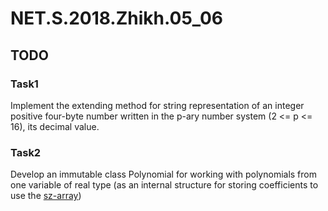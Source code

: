 # NET.S.2018.Zhikh.05_06
## TODO
### Task1 
 Implement the extending method for string representation of an integer positive four-byte number written in the p-ary number system (2 <= p <= 16), its decimal value.

### Task2
 Develop an immutable class Polynomial for working with polynomials from one variable of real type (as an internal structure for storing coefficients to use the [sz-array](https://aakinshin.net/ru/blog/post/arrays-internal-structure/))
